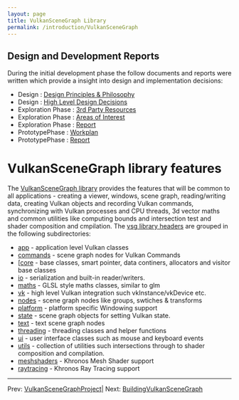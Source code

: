 ```yaml
---
layout: page
title: VulkanSceneGraph Library
permalink: /introduction/VulkanSceneGraph
---
```


## Design and Development Reports

During the initial development phase the follow documents and reports were written which provide a insight into design and implementation decisions:

* Design : [Design Principles & Philosophy](docs/Design/DesignPrinciplesAndPhilosophy.md)
* Design : [High Level Design Decisions](docs/Design/HighLevelDesignDecisions.md)
* Exploration Phase : [3rd Party Resources](docs/ExplorationPhase/3rdPartyResources.md)
* Exploration Phase : [Areas of Interest](docs/ExplorationPhase/AreasOfInterest.md)
* Exploration Phase : [Report](docs/ExplorationPhase/VulkanSceneGraphExplorationPhaseReport.md)
* PrototypePhase : [Workplan](docs/PrototypePhase/Workplan.md)
* PrototypePhase : [Report](docs/PrototypePhase/PrototypePhaseReport.md)

# VulkanSceneGraph library features

The [VulkanSceneGraph library](https://github.com/vsg-dev/VulkanSceneGraph/) provides the features that will be common to all applications - creating a viewer, windows, scene graph, reading/writing data, creating Vulkan objects and recording Vulkan commands, synchronizing with Vulkan processes and CPU threads, 3d vector maths and common utilities like computing bounds and intersection test and shader composition and cmpilation. The [vsg library headers](https://github.com/vsg-dev/VulkanSceneGraph/tree/master/include/vsg) are grouped in the following subdirectories:

* [app](https://github.com/vsg-dev/VulkanSceneGraph/tree/master/include/vsg/app) - application level Vulkan classes
* [commands](https://github.com/vsg-dev/VulkanSceneGraph/tree/master/include/vsg/commands) - scene graph nodes for Vulkan Commands
* [[core](https://github.com/vsg-dev/VulkanSceneGraph/tree/master/include/vsg/core) - base classes, smart pointer, data continers, allocators and visitor base classes
* [io](https://github.com/vsg-dev/VulkanSceneGraph/tree/master/include/vsg/io) - serialization and built-in reader/writers.
* [maths](https://github.com/vsg-dev/VulkanSceneGraph/tree/master/include/vsg/maths) - GLSL style maths classes, similar to glm
* [vk](https://github.com/vsg-dev/VulkanSceneGraph/tree/master/include/vsg/vk) - high level Vulkan integration such vkInstance/vkDevice etc.
* [nodes](https://github.com/vsg-dev/VulkanSceneGraph/tree/master/include/vsg/) - scene graph nodes like groups, swtiches & transforms
* [platform](https://github.com/vsg-dev/VulkanSceneGraph/tree/master/include/vsg/platform) - platform specific Windowing support
* [state](https://github.com/vsg-dev/VulkanSceneGraph/tree/master/include/vsg/state) - scene graph objects for setting Vulkan state.
* [text](https://github.com/vsg-dev/VulkanSceneGraph/tree/master/include/vsg/text) - text scene graph nodes
* [threading](https://github.com/vsg-dev/VulkanSceneGraph/tree/master/include/vsg/threading) - threading classes and helper functions
* [ui](https://github.com/vsg-dev/VulkanSceneGraph/tree/master/include/vsg/ui) - user interface classes such as mouse and keyboard events
* [utils](https://github.com/vsg-dev/VulkanSceneGraph/tree/master/include/vsg/utils) - collection of utilities such intersections through to shader composition and compilation.
* [meshshaders](https://github.com/vsg-dev/VulkanSceneGraph/tree/master/include/vsg/meshshaders) - Khronos Mesh Shader support
* [raytracing](https://github.com/vsg-dev/VulkanSceneGraph/tree/master/include/vsg/raytracing) - Khronos Ray Tracing support

---

 Prev: [VulkanSceneGraphProject](VulkanSceneGraphProject.md)| Next: [BuildingVulkanSceneGraph](BuildingVulkanSceneGraph.md)
